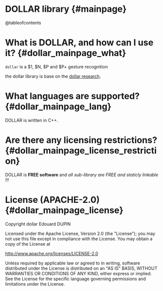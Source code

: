 DOLLAR library                                {#mainpage}
===============

@tableofcontents

What is DOLLAR, and how can I use it?         {#dollar_mainpage_what}
====================================

`dollar` is a $1, $N, $P and $P+ gesture recognition

the dollar library is base on the [dollar research](http://depts.washington.edu/aimgroup/proj/dollar/).

What languages are supported?                 {#dollar_mainpage_lang}
=============================

DOLLAR is written in C++.

Are there any licensing restrictions?         {#dollar_mainpage_license_restriction}
=====================================

DOLLAR is **FREE software** and _all sub-library are FREE and staticly linkable !!!_

License (APACHE-2.0)                          {#dollar_mainpage_license}
====================

Copyright dollar Edouard DUPIN

Licensed under the Apache License, Version 2.0 (the "License");
you may not use this file except in compliance with the License.
You may obtain a copy of the License at

<http://www.apache.org/licenses/LICENSE-2.0>

Unless required by applicable law or agreed to in writing, software
distributed under the License is distributed on an "AS IS" BASIS,
WITHOUT WARRANTIES OR CONDITIONS OF ANY KIND, either express or implied.
See the License for the specific language governing permissions and
limitations under the License.

